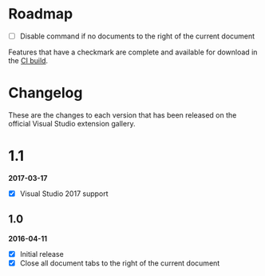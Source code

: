 # Roadmap

- [ ] Disable command if no documents to the right of the current document

Features that have a checkmark are complete and available for
download in the
[CI build](http://vsixgallery.com/extension/.ee6375e5-ed09-4fba-a897-895813190958/).

# Changelog

These are the changes to each version that has been released
on the official Visual Studio extension gallery.

# 1.1
**2017-03-17**

- [x] Visual Studio 2017 support

## 1.0

**2016-04-11**

- [x] Initial release
- [x] Close all document tabs to the right of the current document